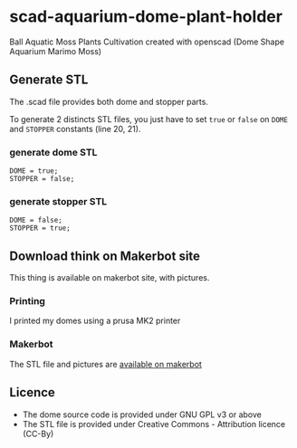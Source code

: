 # scad-aquarium-dome-plant-holder

Ball Aquatic Moss Plants Cultivation created with openscad (Dome Shape Aquarium Marimo Moss)


## Generate STL

The .scad file provides both dome and stopper parts. 

To generate 2 distincts STL files, you just have to set `true` or `false` on `DOME` and `STOPPER` constants (line 20, 21).

### generate dome STL
```
DOME = true;
STOPPER = false;
```
### generate stopper STL

```
DOME = false;
STOPPER = true;
```
## Download think on Makerbot site

This thing is available on makerbot site, with pictures.

### Printing 

I printed my domes using a prusa MK2 printer

### Makerbot

The STL file and pictures are [available on makerbot](https://www.thingiverse.com/thing:3250524) 

## Licence

- The dome source code is provided under GNU GPL v3 or above 
- The STL file is provided under Creative Commons - Attribution licence (CC-By)
